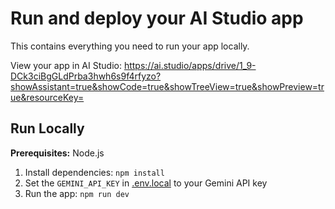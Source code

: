 # Run and deploy your AI Studio app

This contains everything you need to run your app locally.

View your app in AI Studio: https://ai.studio/apps/drive/1_9-DCk3ciBgGLdPrba3hwh6s9f4rfyzo?showAssistant=true&showCode=true&showTreeView=true&showPreview=true&resourceKey=

## Run Locally

**Prerequisites:**  Node.js


1. Install dependencies:
   `npm install`
2. Set the `GEMINI_API_KEY` in [.env.local](.env.local) to your Gemini API key
3. Run the app:
   `npm run dev`
